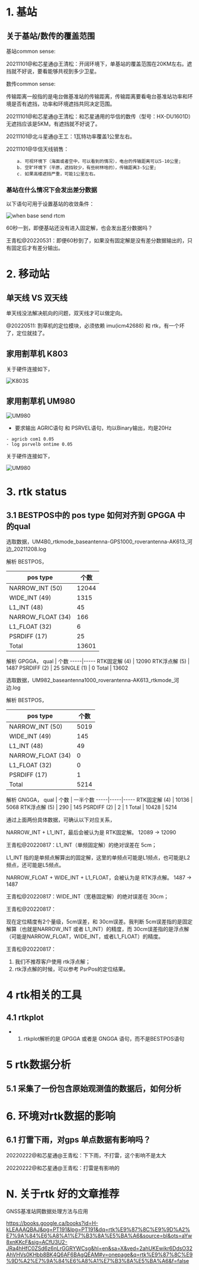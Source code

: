 

# 1. 基站

## 关于基站/数传的覆盖范围

基站common sense:

20211101@和芯星通@王清松：开阔环境下，单基站的覆盖范围在20KM左右。遮挡就不好说，要看能够共视到多少卫星。

数传common sense:

传输距离一般指的是电台做基准站的传输距离，传输距离要看电台基准站功率和环境是否有遮挡，功率和环境遮挡共同决定范围。

20211101@和芯星通@王清松：和芯星通用的华信的数传（型号：HX-DU1601D）无遮挡应该是5KM，有遮挡就不好说了。

20211101@北斗星通@王工：1瓦特功率覆盖1公里左右。

20211101@华信天线销售：
```
    a. 可视环境下（海面或者空中，可以看到的情况），电台的传输距离可以5-10公里;
    b. 空旷环境下（平原，遮挡较少，有些树林啥的），传输距离3-5公里;
    c. 如果高楼遮挡严重，可能1公里左右。
```

### 基站在什么情况下会发出差分数据

以下语句可用于设置基站的收敛条件：

![when base send rtcm](images/when_base_send_rtcm.png "when base send rtcm")

60秒一到，即便基站还没有进入固定解，也会发出差分数据吗？

王青松@20220531：即便60秒到了，如果没有固定解是没有差分数据输出的，只有固定后才有差分输出。


# 2. 移动站

## 单天线 VS 双天线

单天线没法解决航向的问题，双天线才可以做定向。

@20220511:
    割草机的定位模块，必须依赖 imu(icm42688) 和 rtk，有一个坏了，定位就挂了。



## 家用割草机 K803

关于硬件连接如下，

![K803S](images/HMO1/K803S_on_STM32H7.jpg "K803S")

## 家用割草机 UM980

![UM980](images/HMO1/UM980_on_STM32H7.jpg "UM980")

- 要求输出 AGRIC语句 和 PSRVEL语句，均以Binary输出，均是20Hz

```shell
- agricb com1 0.05
- log psrvelb ontime 0.05
```

关于硬件连接如下，

![UM980](images/HMO1/UM980_on_STM32H7.jpg "UM980")


# 3. rtk status

## 3.1 BESTPOS中的 pos type 如何对齐到 GPGGA 中的qual

选取数据，UM4B0_rtkmode_baseantenna-GPS1000_roverantenna-AK613_河边_20211208.log

解析 BESTPOS，

pos type | 个数
-----|-----
NARROW_INT (50)  |  12044
WIDE_INT (49)  |  1315
L1_INT (48)  |  45
NARROW_FLOAT (34)  |  166
L1_FLOAT (32)  |  6
PSRDIFF (17)  |  25
Total  |  13601

解析 GPGGA，
qual | 个数
-----|-----
RTK固定解 (4)  |  12090
RTK浮点解 (5)  |  1487
PSRDIFF (2)  |  25
SINGLE (1)  |  0
Total  |  13602

选取数据，UM982_baseantenna1000_roverantenna-AK613_rtkmode_河边.log

解析 BESTPOS，

pos type | 个数
-----|-----
NARROW_INT (50)  |  5019
WIDE_INT (49)  |  145
L1_INT (48)  |  49
NARROW_FLOAT (34)  |  0
L1_FLOAT (32)  |  0
PSRDIFF (17)  |  1
Total  |  5214

解析 GNGGA，
qual | 个数 | 一半个数
-----|-----|-----
RTK固定解 (4)  |  10136  |  5068
RTK浮点解 (5)  |  290  |  145
PSRDIFF (2)  |  2  |  1
Total  |  10428  | 5214

通过上面两份具体数据，可确认以下对应关系，

NARROW_INT + L1_INT，最后会被认为是 RTK固定解。  12089 -> 12090

王青松@20220817：L1_INT（单频固定解）的绝对误差在 5cm；

L1_INT 指的是单频点解算出的固定解，这里的单频点可能是L1频点，也可能是L2频点，还可能是L5频点。

NARROW_FLOAT + WIDE_INT + L1_FLOAT，会被认为是 RTK浮点解。  1487 -> 1487

王青松@20220817：WIDE_INT（宽巷固定解）的绝对误差在 30cm；


王青松@20220817：

现在定位精度有2个量级，5cm误差，和 30cm误差。我判断 5cm误差指的是固定解算（也就是NARROW_INT 或者 L1_INT）的精度，而 30cm误差指的是浮点解（可能是NARROW_FLOAT，WIDE_INT，或者L1_FLOAT）的精度。

王青松@20220817：

1. 我们不推荐客户使用 rtk浮点解；
2. rtk浮点解的时候，可以参考 PsrPos的定位结果。



# 4 rtk相关的工具

## 4.1 rtkplot

- 1. rtkplot解析的是 GPGGA 或者是 GNGGA 语句，而不是BESTPOS语句


# 5 rtk数据分析

## 5.1 采集了一份包含原始观测值的数据后，如何分析




# 6. 环境对rtk数据的影响

## 6.1 打雷下雨，对gps 单点数据有影响吗？

20220222@和芯星通@王青松：下下雨，不打雷，这个影响不是太大

20220222@和芯星通@王青松：打雷是有影响的



# N. 关于rtk 好的文章推荐

GNSS基准站网数据处理方法与应用

https://books.google.ca/books?id=H-kLEAAAQBAJ&pg=PT191&lpg=PT191&dq=rtk%E9%87%8C%E9%9D%A2%E7%9A%84%E6%A8%A1%E7%B3%8A%E5%BA%A6&source=bl&ots=aYw8xnKKcF&sig=ACfU3U2-JRa4hHfC0ZSd6z6nLrGGRYWCsg&hl=en&sa=X&ved=2ahUKEwikr6DdsO32AhVHVs0KHbb8BK4Q6AF6BAgQEAM#v=onepage&q=rtk%E9%87%8C%E9%9D%A2%E7%9A%84%E6%A8%A1%E7%B3%8A%E5%BA%A6&f=false
